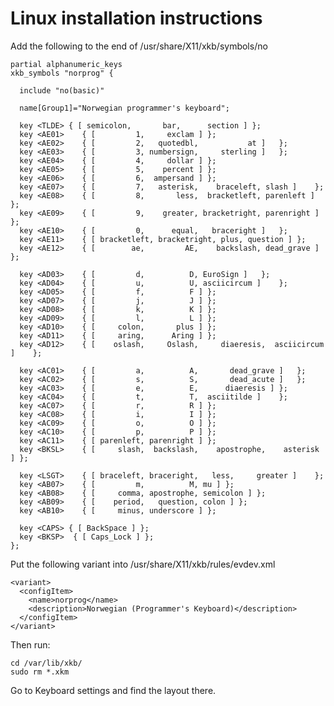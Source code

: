 # Linux installation instructions

Add the following to the end of /usr/share/X11/xkb/symbols/no

    partial alphanumeric_keys
    xkb_symbols "norprog" {

      include "no(basic)"

      name[Group1]="Norwegian programmer's keyboard";

      key <TLDE> { [ semicolon,	      bar,      section	] };
      key <AE01>	{ [         1,     exclam ]	};
      key <AE02>	{ [         2,   quotedbl,           at ]	};
      key <AE03>	{ [         3, numbersign,     sterling ]	};
      key <AE04>	{ [         4,     dollar ]	};
      key <AE05>	{ [         5,    percent ]	};
      key <AE06>	{ [         6,  ampersand ]	};
      key <AE07>	{ [         7,   asterisk,    braceleft, slash ]	};
      key <AE08>	{ [         8,       less,  bracketleft, parenleft ]	};
      key <AE09>	{ [         9,    greater, bracketright, parenright ]	};
      key <AE10>	{ [         0,      equal,   braceright ]	};
      key <AE11>	{ [ bracketleft, bracketright, plus, question ]	};
      key <AE12>	{ [        ae,         AE,    backslash, dead_grave ]	};

      key <AD03>	{ [         d,          D, EuroSign ]	};
      key <AD04>	{ [         u,          U, asciicircum ]	};
      key <AD05>	{ [         f,          F ]	};
      key <AD07>	{ [         j,          J ]	};
      key <AD08>	{ [         k,          K ]	};
      key <AD09>	{ [         l,          L ]	};
      key <AD10>	{ [     colon,       plus ]	};
      key <AD11>	{ [     aring,      Aring ]	};
      key <AD12>	{ [    oslash,     Oslash,     diaeresis,  asciicircum ]	};

      key <AC01>	{ [         a,          A,       dead_grave ]	};
      key <AC02>	{ [         s,          S,       dead_acute ]	};
      key <AC03>	{ [         e,          E,      diaeresis ]	};
      key <AC04>	{ [         t,          T,  asciitilde ]	};
      key <AC07>	{ [         r,          R ]	};
      key <AC08>	{ [         i,          I ]	};
      key <AC09>	{ [         o,          O ]	};
      key <AC10>	{ [         p,          P ]	};
      key <AC11>	{ [ parenleft, parenright ]	};
      key <BKSL>	{ [     slash,  backslash,    apostrophe,    asterisk ]	};

      key <LSGT>	{ [ braceleft, braceright,   less,     greater ]	};
      key <AB07>	{ [         m,          M, mu ] };
      key <AB08>	{ [     comma, apostrophe, semicolon ] };
      key <AB09>	{ [    period,   question, colon ] };
      key <AB10>	{ [     minus, underscore ]	};

      key <CAPS> { [ BackSpace ] };
      key <BKSP>  { [ Caps_Lock ] };
    };

Put the following variant into /usr/share/X11/xkb/rules/evdev.xml

    <variant>
      <configItem>
        <name>norprog</name>
        <description>Norwegian (Programmer's Keyboard)</description>
      </configItem>
    </variant>

Then run:

    cd /var/lib/xkb/
    sudo rm *.xkm

Go to Keyboard settings and find the layout there.
